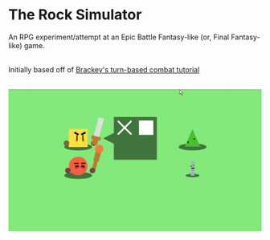 # The Rock Simulator
 An RPG experiment/attempt at an Epic Battle Fantasy-like (or, Final Fantasy-like) game.

\
Initially based off of
[Brackey's turn-based combat tutorial][brackeys-link]

\
![SCREENSHOOOOT][gif]

[brackeys-link]: https://www.youtube.com/watch?v=_1pz_ohupPs
[screenshot]: Rock%20Simulator%20Screenshot.png
[gif]: Rock%20Simulator%20Demo.gif
